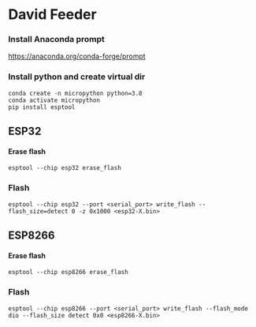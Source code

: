 # David Feeder

### Install Anaconda prompt

https://anaconda.org/conda-forge/prompt

### Install python and create virtual dir
```
conda create -n micropython python=3.8
conda activate micropython
pip install esptool
```

## ESP32
#### Erase flash
```
esptool --chip esp32 erase_flash
```
### Flash
```
esptool --chip esp32 --port <serial_port> write_flash --flash_size=detect 0 -z 0x1000 <esp32-X.bin>
```
## ESP8266

#### Erase flash
```
esptool --chip esp8266 erase_flash
```
### Flash

```
esptool --chip esp8266 --port <serial_port> write_flash --flash_mode dio --flash_size detect 0x0 <esp8266-X.bin>
```
